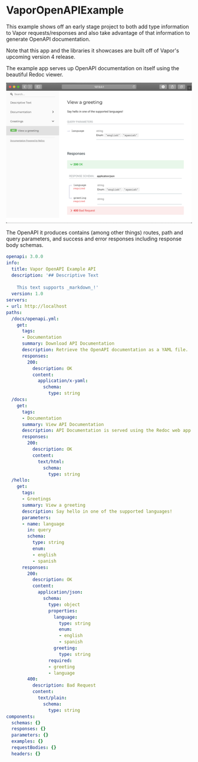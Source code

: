 # VaporOpenAPIExample

This example shows off an early stage project to both add type information to Vapor requests/responses and also take advantage of that information to generate OpenAPI documentation.

Note that this app and the libraries it showcases are built off of Vapor's upcoming version 4 release.

The example app serves up OpenAPI documentation on itself using the beautiful Redoc viewer.

![Documentation served by example app](./Screen%20Shot%202019-12-28%20at%207.18.48%20PM.png)

The OpenAPI it produces contains (among other things) routes, path and query parameters, and success and error responses including response body schemas.

```yaml
openapi: 3.0.0
info:
  title: Vapor OpenAPI Example API
  description: '## Descriptive Text

    This text supports _markdown_!'
  version: 1.0
servers:
- url: http://localhost
paths:
  /docs/openapi.yml:
    get:
      tags:
      - Documentation
      summary: Download API Documentation
      description: Retrieve the OpenAPI documentation as a YAML file.
      responses:
        200:
          description: OK
          content:
            application/x-yaml:
              schema:
                type: string
  /docs:
    get:
      tags:
      - Documentation
      summary: View API Documentation
      description: API Documentation is served using the Redoc web app.
      responses:
        200:
          description: OK
          content:
            text/html:
              schema:
                type: string
  /hello:
    get:
      tags:
      - Greetings
      summary: View a greeting
      description: Say hello in one of the supported languages!
      parameters:
      - name: language
        in: query
        schema:
          type: string
          enum:
          - english
          - spanish
      responses:
        200:
          description: OK
          content:
            application/json:
              schema:
                type: object
                properties:
                  language:
                    type: string
                    enum:
                    - english
                    - spanish
                  greeting:
                    type: string
                required:
                - greeting
                - language
        400:
          description: Bad Request
          content:
            text/plain:
              schema:
                type: string
components:
  schemas: {}
  responses: {}
  parameters: {}
  examples: {}
  requestBodies: {}
  headers: {}
```
